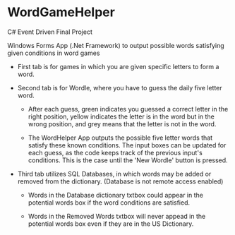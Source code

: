 # WordGameHelper
C# Event Driven Final Project

Windows Forms App (.Net Framework) to output possible words satisfying given conditions in word games

- First tab is for games in which you are given specific letters to form a word.

- Second tab is for Wordle, where you have to guess the daily five letter word. 

  - After each guess, green indicates you guessed a correct letter in the right position, yellow indicates the letter is in the word but in the wrong position,
  and grey means that the letter is not in the word.
  
  - The WordHelper App outputs the possible five letter words that satisfy these known conditions. The input boxes can be updated for each guess, as the code keeps track of the previous input's conditions. This is the case until the 'New Wordle' button is pressed.
  
 
- Third tab utilizes SQL Databases, in which words may be added or removed from the dictionary. (Database is not remote access enabled)
 
  - Words in the Database dictionary txtbox could appear in the potential words box if the word conditions are satisfied. 
  
  - Words in the Removed Words txtbox will never appead in the potential words box even if they are in the US Dictionary.
